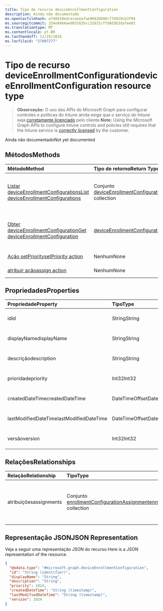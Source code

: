 ```yaml
---
title: Tipo de recurso deviceEnrollmentConfiguration
description: Ainda não documentado
ms.openlocfilehash: a748419edcecaeeafae96828048cf74929cb3f94
ms.sourcegitcommit: 334e84b4aed63162bcc31831cffd6d363dafee02
ms.translationtype: MT
ms.contentlocale: pt-BR
ms.lasthandoff: 11/29/2018
ms.locfileid: "27007277"
---
```

# <a name="deviceenrollmentconfiguration-resource-type"></a><span data-ttu-id="e2f75-103">Tipo de recurso deviceEnrollmentConfiguration</span><span class="sxs-lookup"><span data-stu-id="e2f75-103">deviceEnrollmentConfiguration resource type</span></span>

> <span data-ttu-id="e2f75-104">**Observação:** O uso das APIs do Microsoft Graph para configurar controles e políticas do Intune ainda exige que o serviço do Intune seja [corretamente licenciado](https://go.microsoft.com/fwlink/?linkid=839381) pelo cliente.</span><span class="sxs-lookup"><span data-stu-id="e2f75-104">**Note:** Using the Microsoft Graph APIs to configure Intune controls and policies still requires that the Intune service is [correctly licensed](https://go.microsoft.com/fwlink/?linkid=839381) by the customer.</span></span>

<span data-ttu-id="e2f75-105">Ainda não documentado</span><span class="sxs-lookup"><span data-stu-id="e2f75-105">Not yet documented</span></span>
## <a name="methods"></a><span data-ttu-id="e2f75-106">Métodos</span><span class="sxs-lookup"><span data-stu-id="e2f75-106">Methods</span></span>
|<span data-ttu-id="e2f75-107">Método</span><span class="sxs-lookup"><span data-stu-id="e2f75-107">Method</span></span>|<span data-ttu-id="e2f75-108">Tipo de retorno</span><span class="sxs-lookup"><span data-stu-id="e2f75-108">Return Type</span></span>|<span data-ttu-id="e2f75-109">Descrição</span><span class="sxs-lookup"><span data-stu-id="e2f75-109">Description</span></span>|
|:---|:---|:---|
|[<span data-ttu-id="e2f75-110">Listar deviceEnrollmentConfigurations</span><span class="sxs-lookup"><span data-stu-id="e2f75-110">List deviceEnrollmentConfigurations</span></span>](../api/intune-onboarding-deviceenrollmentconfiguration-list.md)|<span data-ttu-id="e2f75-111">Conjunto [deviceEnrollmentConfiguration](../resources/intune-onboarding-deviceenrollmentconfiguration.md)</span><span class="sxs-lookup"><span data-stu-id="e2f75-111">[deviceEnrollmentConfiguration](../resources/intune-onboarding-deviceenrollmentconfiguration.md) collection</span></span>|<span data-ttu-id="e2f75-112">Listar propriedades e relações de objetos de [deviceEnrollmentConfiguration](../resources/intune-onboarding-deviceenrollmentconfiguration.md).</span><span class="sxs-lookup"><span data-stu-id="e2f75-112">List properties and relationships of the [deviceEnrollmentConfiguration](../resources/intune-onboarding-deviceenrollmentconfiguration.md) objects.</span></span>|
|[<span data-ttu-id="e2f75-113">Obter deviceEnrollmentConfiguration</span><span class="sxs-lookup"><span data-stu-id="e2f75-113">Get deviceEnrollmentConfiguration</span></span>](../api/intune-onboarding-deviceenrollmentconfiguration-get.md)|[<span data-ttu-id="e2f75-114">deviceEnrollmentConfiguration</span><span class="sxs-lookup"><span data-stu-id="e2f75-114">deviceEnrollmentConfiguration</span></span>](../resources/intune-onboarding-deviceenrollmentconfiguration.md)|<span data-ttu-id="e2f75-115">Ler propriedades e relações de objetos de [deviceEnrollmentConfiguration](../resources/intune-onboarding-deviceenrollmentconfiguration.md).</span><span class="sxs-lookup"><span data-stu-id="e2f75-115">Read properties and relationships of the [deviceEnrollmentConfiguration](../resources/intune-onboarding-deviceenrollmentconfiguration.md) object.</span></span>|
|[<span data-ttu-id="e2f75-116">Ação setPriority</span><span class="sxs-lookup"><span data-stu-id="e2f75-116">setPriority action</span></span>](../api/intune-onboarding-deviceenrollmentconfiguration-setpriority.md)|<span data-ttu-id="e2f75-117">Nenhum</span><span class="sxs-lookup"><span data-stu-id="e2f75-117">None</span></span>|<span data-ttu-id="e2f75-118">Ainda não documentado</span><span class="sxs-lookup"><span data-stu-id="e2f75-118">Not yet documented</span></span>|
|[<span data-ttu-id="e2f75-119">atribuir ação</span><span class="sxs-lookup"><span data-stu-id="e2f75-119">assign action</span></span>](../api/intune-onboarding-deviceenrollmentconfiguration-assign.md)|<span data-ttu-id="e2f75-120">Nenhum</span><span class="sxs-lookup"><span data-stu-id="e2f75-120">None</span></span>|<span data-ttu-id="e2f75-121">Ainda não documentado</span><span class="sxs-lookup"><span data-stu-id="e2f75-121">Not yet documented</span></span>|

## <a name="properties"></a><span data-ttu-id="e2f75-122">Propriedades</span><span class="sxs-lookup"><span data-stu-id="e2f75-122">Properties</span></span>
|<span data-ttu-id="e2f75-123">Propriedade</span><span class="sxs-lookup"><span data-stu-id="e2f75-123">Property</span></span>|<span data-ttu-id="e2f75-124">Tipo</span><span class="sxs-lookup"><span data-stu-id="e2f75-124">Type</span></span>|<span data-ttu-id="e2f75-125">Descrição</span><span class="sxs-lookup"><span data-stu-id="e2f75-125">Description</span></span>|
|:---|:---|:---|
|<span data-ttu-id="e2f75-126">id</span><span class="sxs-lookup"><span data-stu-id="e2f75-126">id</span></span>|<span data-ttu-id="e2f75-127">String</span><span class="sxs-lookup"><span data-stu-id="e2f75-127">String</span></span>|<span data-ttu-id="e2f75-128">Ainda não documentado</span><span class="sxs-lookup"><span data-stu-id="e2f75-128">Not yet documented</span></span>|
|<span data-ttu-id="e2f75-129">displayName</span><span class="sxs-lookup"><span data-stu-id="e2f75-129">displayName</span></span>|<span data-ttu-id="e2f75-130">String</span><span class="sxs-lookup"><span data-stu-id="e2f75-130">String</span></span>|<span data-ttu-id="e2f75-131">Ainda não documentado</span><span class="sxs-lookup"><span data-stu-id="e2f75-131">Not yet documented</span></span>|
|<span data-ttu-id="e2f75-132">descrição</span><span class="sxs-lookup"><span data-stu-id="e2f75-132">description</span></span>|<span data-ttu-id="e2f75-133">String</span><span class="sxs-lookup"><span data-stu-id="e2f75-133">String</span></span>|<span data-ttu-id="e2f75-134">Ainda não documentado</span><span class="sxs-lookup"><span data-stu-id="e2f75-134">Not yet documented</span></span>|
|<span data-ttu-id="e2f75-135">prioridade</span><span class="sxs-lookup"><span data-stu-id="e2f75-135">priority</span></span>|<span data-ttu-id="e2f75-136">Int32</span><span class="sxs-lookup"><span data-stu-id="e2f75-136">Int32</span></span>|<span data-ttu-id="e2f75-137">Ainda não documentado</span><span class="sxs-lookup"><span data-stu-id="e2f75-137">Not yet documented</span></span>|
|<span data-ttu-id="e2f75-138">createdDateTime</span><span class="sxs-lookup"><span data-stu-id="e2f75-138">createdDateTime</span></span>|<span data-ttu-id="e2f75-139">DateTimeOffset</span><span class="sxs-lookup"><span data-stu-id="e2f75-139">DateTimeOffset</span></span>|<span data-ttu-id="e2f75-140">Ainda não documentado</span><span class="sxs-lookup"><span data-stu-id="e2f75-140">Not yet documented</span></span>|
|<span data-ttu-id="e2f75-141">lastModifiedDateTime</span><span class="sxs-lookup"><span data-stu-id="e2f75-141">lastModifiedDateTime</span></span>|<span data-ttu-id="e2f75-142">DateTimeOffset</span><span class="sxs-lookup"><span data-stu-id="e2f75-142">DateTimeOffset</span></span>|<span data-ttu-id="e2f75-143">Ainda não documentado</span><span class="sxs-lookup"><span data-stu-id="e2f75-143">Not yet documented</span></span>|
|<span data-ttu-id="e2f75-144">versão</span><span class="sxs-lookup"><span data-stu-id="e2f75-144">version</span></span>|<span data-ttu-id="e2f75-145">Int32</span><span class="sxs-lookup"><span data-stu-id="e2f75-145">Int32</span></span>|<span data-ttu-id="e2f75-146">Ainda não documentado</span><span class="sxs-lookup"><span data-stu-id="e2f75-146">Not yet documented</span></span>|

## <a name="relationships"></a><span data-ttu-id="e2f75-147">Relações</span><span class="sxs-lookup"><span data-stu-id="e2f75-147">Relationships</span></span>
|<span data-ttu-id="e2f75-148">Relação</span><span class="sxs-lookup"><span data-stu-id="e2f75-148">Relationship</span></span>|<span data-ttu-id="e2f75-149">Tipo</span><span class="sxs-lookup"><span data-stu-id="e2f75-149">Type</span></span>|<span data-ttu-id="e2f75-150">Descrição</span><span class="sxs-lookup"><span data-stu-id="e2f75-150">Description</span></span>|
|:---|:---|:---|
|<span data-ttu-id="e2f75-151">atribuições</span><span class="sxs-lookup"><span data-stu-id="e2f75-151">assignments</span></span>|<span data-ttu-id="e2f75-152">Conjunto [enrollmentConfigurationAssignment](../resources/intune-onboarding-enrollmentconfigurationassignment.md)</span><span class="sxs-lookup"><span data-stu-id="e2f75-152">[enrollmentConfigurationAssignment](../resources/intune-onboarding-enrollmentconfigurationassignment.md) collection</span></span>|<span data-ttu-id="e2f75-153">A lista de atribuições de grupo para o perfil de configuração do dispositivo.</span><span class="sxs-lookup"><span data-stu-id="e2f75-153">The list of group assignments for the device configuration profile.</span></span>|

## <a name="json-representation"></a><span data-ttu-id="e2f75-154">Representação JSON</span><span class="sxs-lookup"><span data-stu-id="e2f75-154">JSON Representation</span></span>
<span data-ttu-id="e2f75-155">Veja a seguir uma representação JSON do recurso.</span><span class="sxs-lookup"><span data-stu-id="e2f75-155">Here is a JSON representation of the resource.</span></span>
<!-- {
  "blockType": "resource",
  "keyProperty": "id",
  "@odata.type": "microsoft.graph.deviceEnrollmentConfiguration"
}
-->
``` json
{
  "@odata.type": "#microsoft.graph.deviceEnrollmentConfiguration",
  "id": "String (identifier)",
  "displayName": "String",
  "description": "String",
  "priority": 1024,
  "createdDateTime": "String (timestamp)",
  "lastModifiedDateTime": "String (timestamp)",
  "version": 1024
}
```



